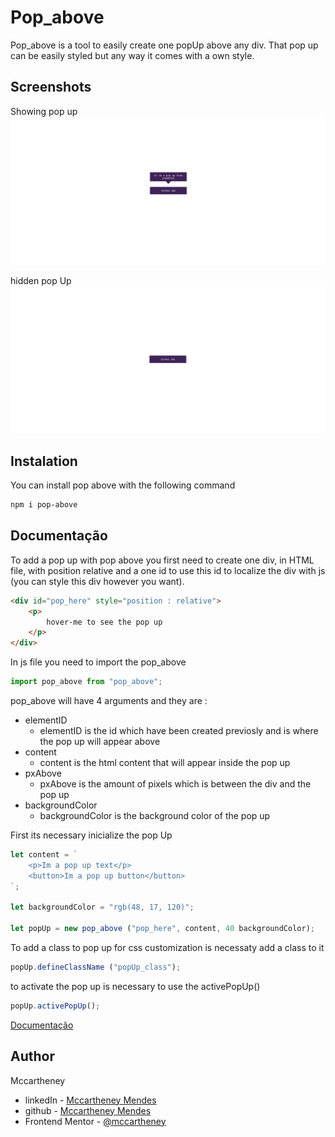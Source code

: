 # Pop_above

Pop_above is a tool to easily create one popUp above any div.
That pop up can be easily styled but any way it comes with a own style.


## Screenshots

Showing pop up
![actived Screenshot](./images/active.png)

hidden pop Up
![not active Screenshot](./images/not%20active.png)


## Instalation

You can install pop above with the following command

```bash
npm i pop-above
```
    
## Documentação

To add a pop up with pop above you first need to create one div, in HTML file, with position relative and a one id to use this id to localize the div with js (you can style this div however you want).

```html
<div id="pop_here" style="position : relative"> 
    <p> 
        hover-me to see the pop up
    </p>
</div>
```

In js file you need to import the pop_above 

```js
import pop_above from "pop_above";
```
pop_above will have 4 arguments and they are :
- elementID
    - elementID is the id which have been created previosly and is where the pop up will appear above
- content 
    - content is the html content that will appear inside the pop up
- pxAbove
    - pxAbove is the amount of pixels which is between the div and the pop up
- backgroundColor
    - backgroundColor is the background color of the pop up


First its necessary inicialize the pop Up
```js
let content = `
    <p>Im a pop up text</p>
    <button>Im a pop up button</button>
`;

let backgroundColor = "rgb(48, 17, 120)";

let popUp = new pop_above ("pop_here", content, 40 backgroundColor);
```

To add a class to pop up for css customization is necessaty add a class to it
```js
popUp.defineClassName ("popUp_class");
```

to activate the pop up is necessary to use the activePopUp()

```js
popUp.activePopUp();
```

[Documentação](https://www.npmjs.com/package/pop-above)


## Author

Mccartheney 

- linkedIn - [Mccartheney Mendes](https://www.linkedin.com/in/mccartheney-mendes-892709292/)
- github - [Mccartheney Mendes](https://github.com/mccartheney)
- Frontend Mentor - [@mccartheney](https://www.frontendmentor.io/profile/mccartheney)